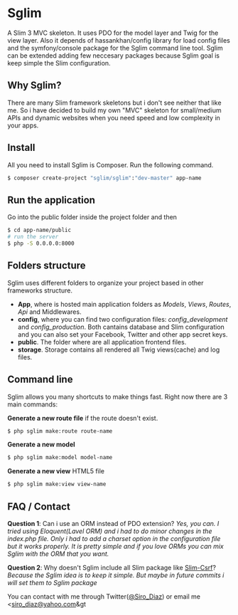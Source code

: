# Sglim
A Slim 3 MVC skeleton.
It uses PDO for the model layer and Twig for the view layer. Also it depends of hassankhan/config
library for load config files and the symfony/console package for the Sglim command line tool.
Sglim can be extended adding few neccesary packages because Sglim goal is keep simple the Slim
configuration.

## Why Sglim?

There are many Slim framework skeletons but i don't see neither that like me. So i have decided to
build my own "MVC" skeleton for small/medium APIs and dynamic websites when you need speed and low complexity
in your apps.

## Install

All you need to install Sglim is Composer. Run the following command.

``` bash
$ composer create-project "sglim/sglim":"dev-master" app-name
```

## Run the application

Go into the public folder inside the project folder and then 
``` bash
$ cd app-name/public
# run the server
$ php -S 0.0.0.0:8000
```

## Folders structure

Sglim uses different folders to organize your project based in other frameworks structure.

- **App**, where is hosted main application folders as *Models*, *Views*, *Routes*, *Api* and Middlewares.
- **config**, where you can find two configuration files: *config_development* and *config_production*. Both cantains database and Slim configuration and you can also set your Facebook, Twitter and other app secret keys.
- **public**. The folder where are all application frontend files.
- **storage**. Storage contains all rendered all Twig views(cache) and log files.

## Command line

Sglim allows you many shortcuts to make things fast. Right now there are 3 main commands:

**Generate a new route file** if the route doesn't exist.

``` bash
$ php sglim make:route route-name
```

**Generate a new model**

``` bash
$ php sglim make:model model-name
```

**Generate a new view** HTML5 file

``` bash
$ php sglim make:view view-name
```

## FAQ / Contact

**Question 1**: Can i use an ORM instead of PDO extension?
*Yes, you can. I tried using Eloquent(Lavel ORM) and i had to do minor changes in the index.php file.
Only i had to add a charset option in the configuration file but it works properly. It is pretty simple
and if you love ORMs you can mix Sglim with the ORM that you want.*

**Question 2**: Why doesn't Sglim include all Slim package like [Slim-Csrf](https://github.com/slimphp/Slim-Csrf)?
*Because the Sglim idea is to keep it simple. But maybe in future commits i will set them to Sglim package*

You can contact with me through Twitter([@Siro_Diaz](https://twitter.com/siro_diaz)) or email me &lt;siro_diaz@yahoo.com&gt